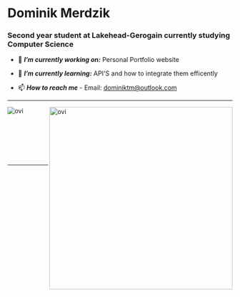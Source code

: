 <h1>Dominik Merdzik</h1>
<h3>Second year student at Lakehead-Gerogain currently studying Computer Science</h3>

- 🔭 ***I’m currently working on:***   Personal Portfolio website

- 🌱 ***I’m currently learning:***   API'S and how to integrate them efficently 

- 📫 ***How to reach me*** -  Email: dominiktm@outlook.com

<hr>
<p><img align="left" src="https://github-readme-stats.vercel.app/api/top-langs?username=dominik-merdzik&show_icons=true&locale=en&layout=compact&theme=chartreuse-dark" alt="ovi" /></p>
<p>&nbsp;<img align="right" src="https://github-readme-stats.vercel.app/api?username=dominik-merdzik&show_icons=true&locale=en&theme=chartreuse-dark" alt="ovi" width="410" /></p>
<br><br><br><br><br>

-----
<!--
**dominik-merdzik/dominik-merdzik** is a ✨ _special_ ✨ repository because its `README.md` (this file) appears on your GitHub profile.

- 🔭 I’m currently working on ...
- 🌱 I’m currently learning ...
- 👯 I’m looking to collaborate on ...
- 🤔 I’m looking for help with ...
- 💬 Ask me about ...
- 📫 How to reach me: ...
- 😄 Pronouns: ...
- ⚡ Fun fact: ...
-->
